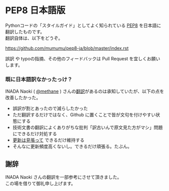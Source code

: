 # PEP8 日本語版

Pythonコードの「スタイルガイド」としてよく知られている [PEP8](http://hg.python.org/peps/file/tip/pep-0008.txt) を日本語に翻訳したものです。  
翻訳自体は、以下をどうぞ。

https://github.com/mumumu/pep8-ja/blob/master/index.rst

誤訳 や typoの指摘、その他のフィードバックは Pull Request を宜しくお願いします。

### 既に日本語訳なかったっけ？

INADA Naoki ( [@methane](https://twitter.com/methane) ) さんの[翻訳](https://dl.dropboxusercontent.com/u/555254/pep-0008.ja.html)があるのは承知していたが、以下の点を改善したかった。

- 誤訳が割とあったので減らしたかった
- ただ翻訳するだけではなく、Github に置くことで皆が文句を付けやすい状態にする
- 技術文書の翻訳によくありがちな批判「訳古いんで原文見た方がマシ」問題にできるだけ対処する
 - [更新は見張って](http://hg.python.org/peps/atom-log/380301e300a6/pep-0008.txt) できるだけ維持する
 - そんなに更新頻度高くないし。できるだけ頑張る。たぶん。

## 謝辞

INADA Naoki さんの翻訳を一部参考にさせて頂きました。  
この場を借りて御礼申し上げます。

